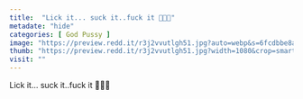```yaml
---
title:  "Lick it... suck it..fuck it 🖤🖤🖤"
metadate: "hide"
categories: [ God Pussy ]
image: "https://preview.redd.it/r3j2vvutlgh51.jpg?auto=webp&s=6fcdbbe8a69c3f591d1799e7b707be4499de8243"
thumb: "https://preview.redd.it/r3j2vvutlgh51.jpg?width=1080&crop=smart&auto=webp&s=ca7898e8a3cf82997f1b693cb5713c490363fae5"
visit: ""
---
```

Lick it... suck it..fuck it 🖤🖤🖤
